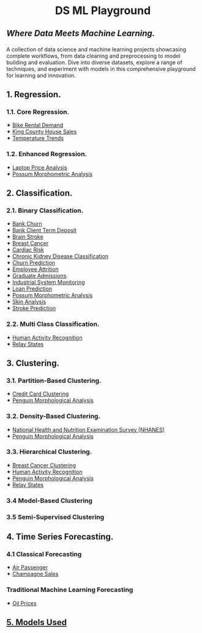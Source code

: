 # <p align="center">DS ML Playground</p>
## <i>Where Data Meets Machine Learning.</i></p>

A collection of data science and machine learning projects showcasing complete workflows, from data cleaning and 
preprocessing to model building and evaluation. Dive into diverse datasets, explore a range of techniques, and 
experiment with models in this comprehensive playground for learning and innovation.

## 1. Regression.
### 1.1. Core Regression.
✦ [Bike Rental Demand](a.%20Overview/Bike%20Rental%20Demand.md) <br />
✦ [King County House Sales](a.%20Overview/King%20County%20House%20Sales.md) <br />
✦ [Temperature Trends](a.%20Overview/Temperature%20Trends.md) <br />

### 1.2. Enhanced Regression.
✦ [Laptop Price Analysis](a.%20Overview/Laptop%20Price%20Analysis.md) <br />
✦ [Possum Morphometric Analysis](a.%20Overview/Possum%20Morphometric%20Analysis.md) <br />

## 2. Classification.
### 2.1. Binary Classification.
✦ [Bank Churn](a.%20Overview/Bank%20Churn.md) <br />
✦ [Bank Client Term Deposit](a.%20Overview/Bank%20Client%20Term%20Deposit.md) <br />
✦ [Brain Stroke](a.%20Overview/Brain%20Stroke.md)<br />
✦ [Breast Cancer](a.%20Overview/Breast%20Cancer.md) <br />
✦ [Cardiac Risk](a.%20Overview/Cardiac%20Risk.md) <br />
✦ [Chronic Kidney Disease Classification](a.%20Overview/Chronic%20Kidney%20Disease%20Classification.md)<br />
✦ [Churn Prediction](a.%20Overview/Churn%20Prediction.md)<br />
✦ [Employee Attrition](a.%20Overview/Employee%20Attrition.md) <br />
✦ [Graduate Admissions](a.%20Overview/Graduate%20Admissions.md) <br />
✦ [Industrial System Monitoring](a.%20Overview/Industrial%20System%20Monitoring.md) <br />
✦ [Loan Prediction](a.%20Overview/Loan%20Prediction.md)<br />
✦ [Possum Morphometric Analysis](a.%20Overview/Possum%20Morphometric%20Analysis.md) <br />
✦ [Skin Analysis](a.%20Overview/Skin%20Analysis.md) <br />
✦ [Stroke Prediction](a.%20Overview/Stroke%20Prediction.md)<br />

### 2.2. Multi Class Classification.
✦ [Human Activity Recognition](a.%20Overview/Human%20Activity%20Recognition.md) <br />
✦ [Relay States](a.%20Overview/Relay%20States.md) <br />

## 3. Clustering.
### 3.1. Partition-Based Clustering.
✦ [Credit Card Clustering](a.%20Overview/Credit%20Card%20Clustering.md) <br />
✦ [Penguin Morphological Analysis](a.%20Overview/Penguin%20Morphological%20Analysis.md) <br />

### 3.2. Density-Based Clustering.
✦ [National Health and Nutrition Examination Survey (NHANES)](a.%20Overview/National%20Health%20and%20Nutrition%20Examination%20Survey%20(NHANES).md) <br />
✦ [Penguin Morphological Analysis](a.%20Overview/Penguin%20Morphological%20Analysis.md) <br />

### 3.3. Hierarchical Clustering.
✦ [Breast Cancer Clustering](a.%20Overview/Breast%20Cancer%20Clustering.md) <br />
✦ [Human Activity Recognition](a.%20Overview/Human%20Activity%20Recognition.md) <br />
✦ [Penguin Morphological Analysis](a.%20Overview/Penguin%20Morphological%20Analysis.md) <br />
✦ [Relay States](a.%20Overview/Relay%20States.md) <br />

### 3.4 Model-Based Clustering

### 3.5 Semi-Supervised Clustering

## 4. Time Series Forecasting.
### 4.1 Classical Forecasting
✦ [Air Passenger](a.%20Overview/Air%20Passenger.md) <br />
✦ [Champagne Sales](a.%20Overview/Champagne%20Sales.md) <br />

### Traditional Machine Learning Forecasting
✦ [Oil Prices](a.%20Overview/Oil%20Prices.md)

## [5. Models Used](Models%20Used.xlsx)
